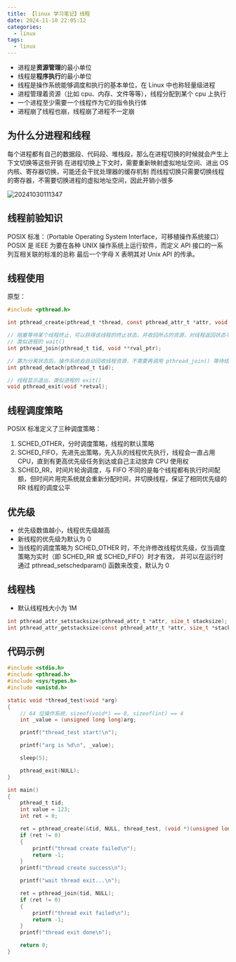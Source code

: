 ```yaml
---
title: 【linux 学习笔记】线程
date: 2024-11-10 22:05:12
categories:
  - linux
tags:
  - linux
---
```


* 进程是**资源管理**的最小单位
* 线程是**程序执行**的最小单位
* 线程是操作系统能够调度和执行的基本单位，在 Linux 中也称轻量级进程
* 进程管理着资源（比如 cpu、内存、文件等等），线程分配到某个 cpu 上执行
* 一个进程至少需要一个线程作为它的指令执行体
* 进程崩了线程也崩，线程崩了进程不一定崩

## 为什么分进程和线程
每个进程都有自己的数据段、代码段、堆栈段，那么在进程切换的时候就会产生上下文切换等这些开销
在进程切换上下文时，需要重新映射虚拟地址空间、进出 OS 内核、寄存器切换，可能还会干扰处理器的缓存机制
而线程切换只需要切换线程的寄存器，不需要切换进程的虚拟地址空间，因此开销小很多

![20241030111347](https://cdn.jsdelivr.net/gh/24849748/PicBed/ob/20241030111347.png)

## 线程前验知识

POSIX 标准：（Portable Operating System Interface，可移植操作系统接口）
POSIX 是 IEEE 为要在各种 UNIX 操作系统上运行软件，而定义 API 接口的一系列互相关联的标准的总称
最后一个字母 X 表明其对 Unix API 的传承。

## 线程使用

原型：
```c
#include <pthread.h>

int pthread_create(pthread_t *thread, const pthread_attr_t *attr, void *(*start_routine) (void *), void *arg);

// 阻塞等待某个线程终止，可以获得该线程的终止状态，并收回所占的资源，对线程返回状态不感兴趣，可以置第二个参数为 NULL
// 类似进程的 wait()
int pthread_join(pthread_t tid, void **rval_ptr);

// 置为分离状态后，操作系统会自动回收线程资源，不需要再调用 pthread_join() 等待结束
int pthread_detach(pthread_t tid);

// 线程显示退出，类似进程的 exit()
void pthread_exit(void *retval);
```

## 线程调度策略

POSIX 标准定义了三种调度策略：
1. SCHED_OTHER，分时调度策略，线程的默认策略
2. SCHED_FIFO，先进先出策略，先入队的线程优先执行，线程会一直占用 CPU，直到有更高优先级任务到达或自己主动放弃 CPU 使用权
3. SCHED_RR，时间片轮询调度，与 FIFO 不同的是每个线程都有执行时间配额，但时间片用完系统就会重新分配时间，并切换线程，保证了相同优先级的 RR 线程的调度公平

## 优先级

* 优先级数值越小，线程优先级越高
* 新线程的优先级为默认为 0
* 当线程的调度策略为 SCHED_OTHER 时，不允许修改线程优先级，仅当调度策略为实时（即 SCHED_RR 或 SCHED_FIFO）时才有效， 并可以在运行时通过 pthread_setschedparam() 函数来改变，默认为 0

## 线程栈

* 默认线程栈大小为 1M

```c
int pthread_attr_setstacksize(pthread_attr_t *attr, size_t stacksize);
int pthread_attr_getstacksize(const pthread_attr_t *attr, size_t *stacksize);
```

## 代码示例

```c
#include <stdio.h>
#include <pthread.h>
#include <sys/types.h>
#include <unistd.h>

static void *thread_test(void *arg)
{
    // 64 位操作系统，sizeof(void*) == 8, sizeof(int) == 4
    int _value = (unsigned long long)arg;

    printf("thread_test start!\n");

    printf("arg is %d\n", _value);

    sleep(5);

    pthread_exit(NULL);
}

int main()
{
    pthread_t tid;
    int value = 123;
    int ret = 0;

    ret = pthread_create(&tid, NULL, thread_test, (void *)(unsigned long long)value); 
    if (ret != 0)
    {
        printf("thread create failed\n");
        return -1;
    }
    printf("thread create success\n");

    printf("wait thread exit...\n");

    ret = pthread_join(tid, NULL);
    if (ret != 0)
    {
        printf("thread exit failed\n");
        return -1;
    }
    printf("thread exit done\n");

    return 0;
}
```